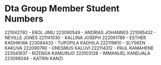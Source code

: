 # Dta Group Member Student Numbers
221042792 - EROL JIMU 223090549 - ANDRIAS JOHANNES 221085432 - NEVILLE JONES 221141030 - KALLINA JOSEPH 222091789 - ESTHER KADHIKWA 223084433 - TUPOPILA KADHILA 222119810 - SLYSKEN KAKUVA 222090790 - ONESMUS KALUVI 222114312 - PAUL KAMAHENE 223041637 - RIZENGA KAMUINJO 223103128 - IMMANUEL KANDJALA 223099244 - KATRIN KANZI
